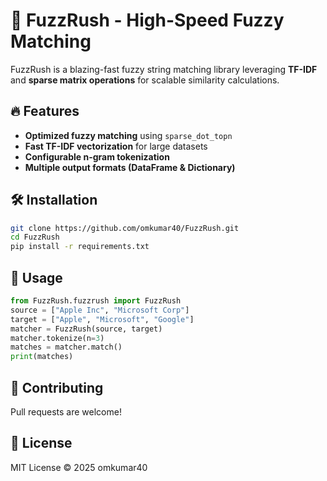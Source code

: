 # 🚀 FuzzRush - High-Speed Fuzzy Matching

FuzzRush is a blazing-fast fuzzy string matching library leveraging **TF-IDF** and **sparse matrix operations** for scalable similarity calculations.

## 🔥 Features
- **Optimized fuzzy matching** using `sparse_dot_topn`
- **Fast TF-IDF vectorization** for large datasets
- **Configurable n-gram tokenization**
- **Multiple output formats (DataFrame & Dictionary)**

## 🛠 Installation
```bash
git clone https://github.com/omkumar40/FuzzRush.git
cd FuzzRush
pip install -r requirements.txt
```

## 📜 Usage
```python
from FuzzRush.fuzzrush import FuzzRush
source = ["Apple Inc", "Microsoft Corp"]
target = ["Apple", "Microsoft", "Google"]
matcher = FuzzRush(source, target)
matcher.tokenize(n=3)
matches = matcher.match()
print(matches)
```

## 🤝 Contributing
Pull requests are welcome!

## 📝 License
MIT License © 2025 omkumar40